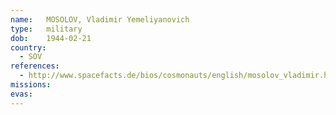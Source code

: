 ```yaml
---
name:	MOSOLOV, Vladimir Yemeliyanovich 
type:	military
dob:	1944-02-21
country:
  - SOV
references:
  - http://www.spacefacts.de/bios/cosmonauts/english/mosolov_vladimir.htm
missions:
evas:
---
```

